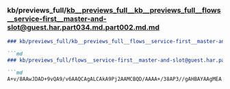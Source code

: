 ### kb/previews_full/kb__previews_full__kb__previews_full__flows__service-first__master-and-slot@guest.har.part034.md.part002.md.md

```md
### kb/previews_full/kb__previews_full__flows__service-first__master-and-slot@guest.har.part034.md.part002.md

```md
### kb/previews_full/flows__service-first__master-and-slot@guest.har.part034.md (part 002)

```md
A+v/8AAwJDAD+9vQA9/v6AAQCAgALCAkA9Pj2AAMCBQD/AAAA+/38AP3//gAHBAYAAgMEA
```

```

```

```
